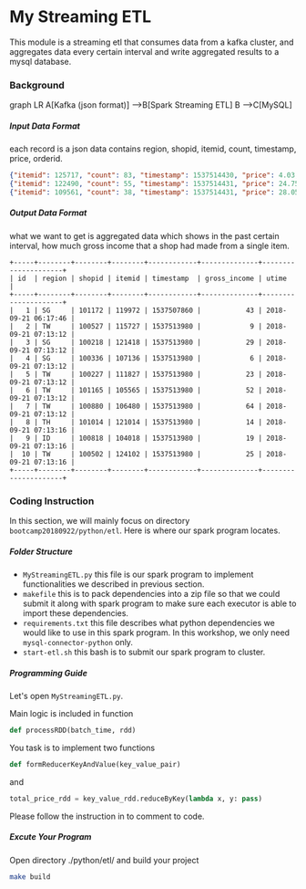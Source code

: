 # My Streaming ETL

This module is a streaming etl that consumes data from a kafka cluster, and aggregates data every certain interval and write aggregated results to a mysql database.

### Background

graph LR
A[Kafka (json format)] -->B[Spark Streaming ETL]
B -->C[MySQL]

##### Input Data Format

each record is a json data contains region, shopid, itemid, count, timestamp, price, orderid.

```json
{"itemid": 125717, "count": 83, "timestamp": 1537514430, "price": 4.03, "orderid": 1000000196283, "shopid": 100917, "region": "TW"}
{"itemid": 122490, "count": 55, "timestamp": 1537514431, "price": 24.75, "orderid": 1000000196284, "shopid": 100090, "region": "TW"}
{"itemid": 109561, "count": 38, "timestamp": 1537514431, "price": 28.05, "orderid": 1000000196285, "shopid": 100361, "region": "MY"}
```

##### Output Data Format
what we want to get is aggregated data which shows in the past certain interval, how much gross income that a shop had made from a single item.
```mysql
+-----+--------+--------+--------+------------+--------------+---------------------+
| id  | region | shopid | itemid | timestamp  | gross_income | utime               |
+-----+--------+--------+--------+------------+--------------+---------------------+
|   1 | SG     | 101172 | 119972 | 1537507860 |           43 | 2018-09-21 06:17:46 |
|   2 | TW     | 100527 | 115727 | 1537513980 |            9 | 2018-09-21 07:13:12 |
|   3 | SG     | 100218 | 121418 | 1537513980 |           29 | 2018-09-21 07:13:12 |
|   4 | SG     | 100336 | 107136 | 1537513980 |            6 | 2018-09-21 07:13:12 |
|   5 | TW     | 100227 | 111827 | 1537513980 |           23 | 2018-09-21 07:13:12 |
|   6 | TW     | 101165 | 105565 | 1537513980 |           52 | 2018-09-21 07:13:12 |
|   7 | TW     | 100880 | 106480 | 1537513980 |           64 | 2018-09-21 07:13:12 |
|   8 | TH     | 101014 | 121014 | 1537513980 |           14 | 2018-09-21 07:13:16 |
|   9 | ID     | 100818 | 104018 | 1537513980 |           19 | 2018-09-21 07:13:16 |
|  10 | TW     | 100502 | 124102 | 1537513980 |           25 | 2018-09-21 07:13:16 |
+-----+--------+--------+--------+------------+--------------+---------------------+
```

### Coding Instruction
In this section, we will mainly focus on directory `bootcamp20180922/python/etl`. Here is where our spark program locates.

##### Folder Structure
* `MyStreamingETL.py` this file is our spark program to implement functionalities we described in previous section.
* `makefile` this is to pack dependencies into a zip file so that we could submit it along with spark program to make sure each executor is able to import these dependencies.
* `requirements.txt` this file describes what python dependencies we would like to use in this spark program. In this workshop, we only need `mysql-connector-python` only.
* `start-etl.sh` this bash is to submit our spark program to cluster.

##### Programming Guide
Let's open `MyStreamingETL.py`. 

Main logic is included in function 

```python
def processRDD(batch_time, rdd)
```

You task is to implement two functions

```python
def formReducerKeyAndValue(key_value_pair)
```

and 

```python
total_price_rdd = key_value_rdd.reduceByKey(lambda x, y: pass)
```

Please follow the instruction in to comment to code.

##### Excute Your Program
Open directory ./python/etl/ and build your project

```bash
make build
```
